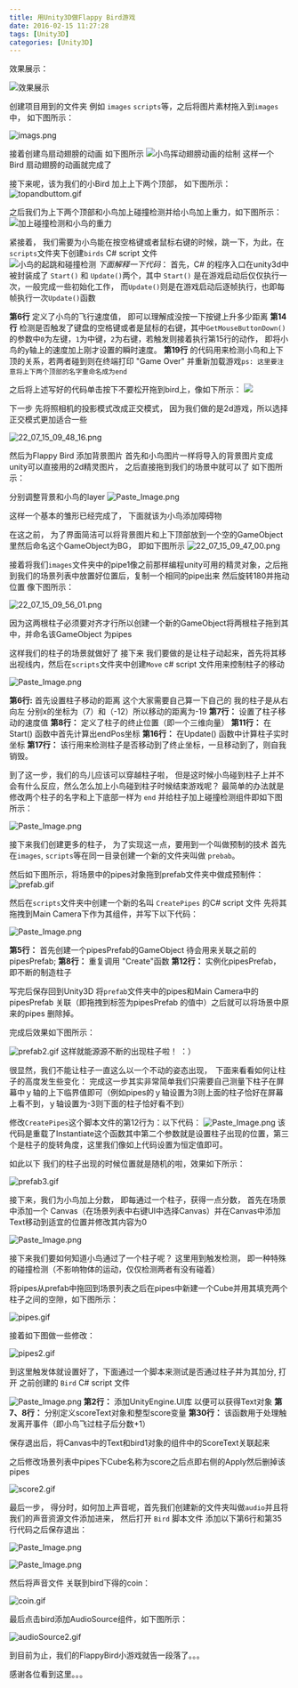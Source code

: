 ```yaml
---
title: 用Unity3D做Flappy Bird游戏
date: 2016-02-15 11:27:28
tags: [Unity3D]
categories: [Unity3D]
---
```


效果展示：

![效果展示](http://ww4.sinaimg.cn/large/5e515a93gw1f0zv71h19bg20ma0ad7wh.gif)

<!-- more -->

创建项目用到的文件夹 例如 `images`  `scripts`等，之后将图片素材拖入到`images`中， 如下图所示：

![imags.png](http://ww3.sinaimg.cn/large/5e515a93gw1f0zv7vw25aj20cv02nglq.jpg)

接着创建鸟扇动翅膀的动画 如下图所示
![小鸟挥动翅膀动画的绘制](http://ww3.sinaimg.cn/large/5e515a93gw1f0zv8darwtg20wo0hs4qp.gif)
这样一个 Bird 扇动翅膀的动画就完成了

接下来呢，该为我们的小Bird 加上上下两个顶部， 如下图所示：
![topandbuttom.gif](http://ww2.sinaimg.cn/large/5e515a93gw1f0zv8v8x3mg20wo0hs4qp.gif)

之后我们为上下两个顶部和小鸟加上碰撞检测并给小鸟加上重力，如下图所示：
![加上碰撞检测和小鸟的重力](http://ww4.sinaimg.cn/large/5e515a93gw1f0zva46ihsg20wo0hsb01.gif)

紧接着， 我们需要为小鸟能在按空格键或者鼠标右键的时候，跳一下，为此，在`scripts`文件夹下创建`birds` C# script 文件  
![小鸟的起跳和碰撞检测](http://ww2.sinaimg.cn/large/5e515a93gw1f0zvazi127j20kv0d7mzh.jpg)
*下面解释一下代码*：
首先，C# 的程序入口在unity3d中被封装成了 `Start()` 和 `Update()`两个，其中 `Start()` 是在游戏启动后仅仅执行一次，一般完成一些初始化工作， 而`Update()`则是在游戏启动后逐帧执行，也即每帧执行一次`Update()`函数

**第6行** 定义了小鸟的飞行速度值， 即可以理解成没按一下按键上升多少距离
**第14行** 检测是否触发了键盘的空格键或者是鼠标的右键，其中`GetMouseButtonDown()`的参数中`0`为左键，`1`为中键，`2`为右键，若触发则接着执行第15行的动作， 即将小鸟的y轴上的速度加上刚才设置的瞬时速度。
**第19行** 的代码用来检测小鸟和上下顶的关系，若两者碰到则在终端打印 "Game Over" 并重新加载游戏`ps: 这里要注意将上下两个顶部的名字重命名成为end`

之后将上述写好的代码单击按下不要松开拖到bird上，像如下所示：
![](http://ww3.sinaimg.cn/large/5e515a93gw1f0zvbtxghng20mr0g6t9n.gif)

下一步
先将照相机的投影模式改成正交模式， 因为我们做的是2d游戏，所以选择正交模式更加适合一些

![22_07_15_09_48_16.png](http://ww1.sinaimg.cn/large/5e515a93gw1f0zvc9retgj20b505caac.jpg)

然后为Flappy Bird 添加背景图片 首先和小鸟图片一样将导入的背景图片变成unity可以直接用的2d精灵图片， 之后直接拖到我们的场景中就可以了
如下图所示：

分别调整背景和小鸟的layer
![Paste_Image.png](http://ww4.sinaimg.cn/large/5e515a93gw1f0zvcm64hgj20lb0a7gmh.jpg)

这样一个基本的雏形已经完成了， 下面就该为小鸟添加障碍物

在这之前， 为了界面简洁可以将背景图片和上下顶部放到一个空的GameObject里然后命名这个GameObject为BG， 即如下图所示
![22_07_15_09_47_00.png](http://ww4.sinaimg.cn/large/5e515a93gw1f0zvcxo9gdj205v05t748.jpg)

接着将我们`images`文件夹中的pipe1像之前那样编程unity可用的精灵对象，之后拖到我们的场景列表中放置好位置后，复制一个相同的pipe出来 然后旋转180并拖动位置 像下图所示：

![22_07_15_09_56_01.png](http://ww3.sinaimg.cn/large/5e515a93gw1f0zvd86ouoj209j07d0sy.jpg)

因为这两根柱子必须要对齐才行所以创建一个新的GameObject将两根柱子拖到其中，并命名该GameObject 为pipes

这样我们的柱子的场景就做好了 接下来 我们要做的是让柱子动起来，首先将其移出视线内，然后在`scripts`文件夹中创建`Move` c# script 文件用来控制柱子的移动



![Paste_Image.png](http://ww1.sinaimg.cn/large/5e515a93jw1f0zvdjvw5oj20rr0a4wgx.jpg)

**第6行:** 首先设置柱子移动的距离 这个大家需要自己算一下自己的 我的柱子是从右向左 分别x的坐标为（7）和（-12）所以移动的距离为-19
**第7行：** 设置了柱子移动的速度值
**第8行：** 定义了柱子的终止位置（即一个三维向量）
**第11行：** 在Start() 函数中首先计算出endPos坐标
**第16行：** 在Update() 函数中计算柱子实时坐标
**第17行：** 该行用来检测柱子是否移动到了终止坐标，一旦移动到了，则自我销毁。

到了这一步，我们的鸟儿应该可以穿越柱子啦， 但是这时候小鸟碰到柱子上并不会有什么反应，然么怎么加上小鸟碰到柱子时候结束游戏呢？ 最简单的办法就是修改两个柱子的名字和上下底部一样为 `end` 并给柱子加上碰撞检测组件即如下图所示：

![Paste_Image.png](http://ww4.sinaimg.cn/large/5e515a93jw1f0zve05950j206r05hmx3.jpg)

接下来我们创建更多的柱子， 为了实现这一点，要用到一个叫做预制的技术
首先在`images`, `scripts`等在同一目录创建一个新的文件夹叫做 `prebab`。

然后如下图所示，将场景中的pipes对象拖到prefab文件夹中做成预制件：
![prefab.gif](http://ww4.sinaimg.cn/large/5e515a93jw1f0zvegi5dyg20g80hdt9g.gif)

然后在`scripts`文件夹中创建一个新的名叫 `CreatePipes` 的C# script 文件
先将其拖拽到Main Camera下作为其组件，并写下以下代码：

![Paste_Image.png](http://ww4.sinaimg.cn/large/5e515a93gw1f0zver1arfj20rq09fq4d.jpg)

**第5行：** 首先创建一个pipesPrefab的GameObject 待会用来关联之前的pipesPrefab;
**第8行：** 重复调用 "Create"函数
**第12行：** 实例化pipesPrefab， 即不断的制造柱子

写完后保存回到Unity3D 将`prefab`文件夹中的pipes和Main Camera中的 pipesPrefab 关联（即拖拽到标签为pipesPrefab 的值中）之后就可以将场景中原来的pipes 删除掉。

完成后效果如下图所示：

![prefab2.gif](http://ww2.sinaimg.cn/large/5e515a93gw1f0zvfrz12yg20m40a4x0u.gif)
这样就能源源不断的出现柱子啦！ ：）

很显然，我们不能让柱子一直这么以一个不动的姿态出现，　下面来看看如何让柱子的高度发生些变化：
完成这一步其实非常简单我们只需要自己测量下柱子在屏幕中ｙ轴的上下临界值即可（例如pipes的ｙ轴设置为3则上面的柱子恰好在屏幕上看不到，ｙ轴设置为-3则下面的柱子恰好看不到）

修改`CreatePipes`这个脚本文件的第12行为：以下代码：
![Paste_Image.png](http://ww3.sinaimg.cn/large/5e515a93gw1f0zvg52sxpj20my01f3ys.jpg)
该代码是重载了Instantiate这个函数其中第二个参数就是设置柱子出现的位置，第三个是柱子的旋转角度，这里我们像如上代码设置为恒定值即可。

如此以下 我们的柱子出现的时候位置就是随机的啦，效果如下所示：

![prefab3.gif](http://ww1.sinaimg.cn/large/5e515a93gw1f0zvgjyduvg20m40a41kx.gif)

接下来，我们为小鸟加上分数， 即每通过一个柱子，获得一点分数， 首先在场景中添加一个 Canvas（在场景列表中右键UI中选择Canvas）并在Canvas中添加Text移动到适宜的位置并修改其内容为0

![Paste_Image.png](http://ww2.sinaimg.cn/large/5e515a93gw1f0zvgvrr37j20qi09f755.jpg)

接下来我们要如何知道小鸟通过了一个柱子呢？ 这里用到触发检测， 即一种特殊的碰撞检测（不影响物体的运动，仅仅检测两者有没有碰着）

将pipes从prefab中拖回到场景列表之后在pipes中新建一个Cube并用其填充两个柱子之间的空隙，如下图所示：

![pipes.gif](http://ww1.sinaimg.cn/large/5e515a93gw1f0zvh5upfug20n30ftth6.gif)

接着如下图做一些修改：

![pipes2.gif](http://ww4.sinaimg.cn/large/5e515a93gw1f0zvhogex6g20yg0i6agg.gif)

到这里触发体就设置好了，下面通过一个脚本来测试是否通过柱子并为其加分, 打开 之前创建的 `Bird` C# script 文件

![Paste_Image.png](http://ww3.sinaimg.cn/large/5e515a93gw1f0zvhyt0nlj20u90h1jv0.jpg)
**第2行：** 添加UnityEngine.UI库 以便可以获得Text对象
**第7、8行：** 分别定义scoreText对象和整型score变量
**第30行：** 该函数用于处理触发离开事件（即小鸟飞过柱子后分数+1）

保存退出后，将Canvas中的Text和bird1对象的组件中的ScoreText关联起来

之后修改场景列表中pipes下Cube名称为score之后点即右侧的Apply然后删掉该pipes

![score2.gif](http://ww4.sinaimg.cn/large/5e515a93gw1f0zvieiyofg20yg0hw0za.gif)

最后一步， 得分时，如何加上声音呢，首先我们创建新的文件夹叫做`audio`并且将我们的声音资源文件添加进来， 然后打开 `Bird` 脚本文件 添加以下第6行和第35行代码之后保存退出：

![Paste_Image.png](http://ww4.sinaimg.cn/large/5e515a93gw1f0zvimvz48j20b001uq31.jpg)

![Paste_Image.png](http://ww3.sinaimg.cn/large/5e515a93gw1f0zvjbhb6cj20bk012t8q.jpg)

然后将声音文件 关联到bird下得的coin：

![coin.gif](http://ww4.sinaimg.cn/large/5e515a93gw1f0zvjsalivg20yg0hw77h.gif)

最后点击bird添加AudioSource组件，如下图所示：


![audioSource2.gif](http://ww3.sinaimg.cn/large/5e515a93gw1f0zvk4ux5hg20yg0ho458.gif)

到目前为止，我们的FlappyBird小游戏就告一段落了。。。

感谢各位看到这里。。。